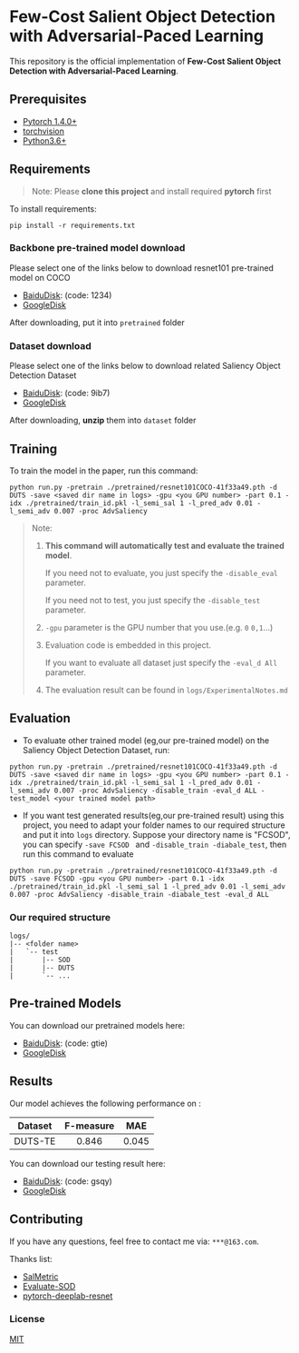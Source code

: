 # Few-Cost Salient Object Detection with Adversarial-Paced Learning

This repository is the official implementation of **Few-Cost Salient Object Detection with Adversarial-Paced Learning**. 

## Prerequisites

- [Pytorch 1.4.0+](http://pytorch.org/)
- [torchvision](http://pytorch.org/)
- [Python3.6+](http://python.org/)

## Requirements

> Note: Please **clone this project** and  install required **pytorch** first

To install requirements:

```setup
pip install -r requirements.txt
```

### Backbone  pre-trained model download 
Please select one of the links below to download resnet101  pre-trained model on COCO
- [BaiduDisk](https://pan.baidu.com/s/1kLkA4LT_Af3-TkT2Gz_lRA): (code: 1234)
- [GoogleDisk](https://drive.google.com/file/d/1gLiF0yKByduIyD7MEya-4ZI_yp5613Ot/view?usp=sharing)

After downloading, put it into `pretrained` folder

### Dataset download 
Please select one of the links below to download related  Saliency Object Detection Dataset
- [BaiduDisk](https://pan.baidu.com/s/11uejtGCS2QkaXyy-Wjgbdg): (code: 9ib7)
- [GoogleDisk](https://drive.google.com/file/d/1yTyQOMhNbEh-P8KzezQ838xsjl12vwox/view?usp=sharing)

After downloading, **unzip** them into `dataset` folder


## Training

To train the model in the paper, run this command:

```train
python run.py -pretrain ./pretrained/resnet101COCO-41f33a49.pth -d DUTS -save <saved dir name in logs> -gpu <you GPU number> -part 0.1 -idx ./pretrained/train_id.pkl -l_semi_sal 1 -l_pred_adv 0.01 -l_semi_adv 0.007 -proc AdvSaliency
```

> Note: 
>
> 1. **This command will automatically test and evaluate the trained model**.
>
>    If you need not to evaluate, you just specify the `-disable_eval` parameter.
>
>    If you need not to test, you just specify the `-disable_test` parameter.
>
> 2. `-gpu` parameter is the GPU number that you use.(e.g. `0` `0,1`...)
>
> 3. Evaluation code is embedded in this project. 
>
>    If you want to evaluate all dataset just specify the `-eval_d All` parameter.
>
> 4. The evaluation result can be found in  `logs/ExperimentalNotes.md` 

## Evaluation

- To evaluate other trained model (eg,our pre-trained model) on the Saliency Object Detection Dataset, run:

```eval
python run.py -pretrain ./pretrained/resnet101COCO-41f33a49.pth -d DUTS -save <saved dir name in logs> -gpu <you GPU number> -part 0.1 -idx ./pretrained/train_id.pkl -l_semi_sal 1 -l_pred_adv 0.01 -l_semi_adv 0.007 -proc AdvSaliency -disable_train -eval_d ALL -test_model <your trained model path>
```

- If you want test generated results(eg,our pre-trained result) using this project, you need to adapt your folder names to our required structure and put it into `logs` directory. Suppose your directory name is "FCSOD", you can specify `-save FCSOD `  and `-disable_train -diabale_test`, then run this command to evaluate

```eval 
python run.py -pretrain ./pretrained/resnet101COCO-41f33a49.pth -d DUTS -save FCSOD -gpu <you GPU number> -part 0.1 -idx ./pretrained/train_id.pkl -l_semi_sal 1 -l_pred_adv 0.01 -l_semi_adv 0.007 -proc AdvSaliency -disable_train -diabale_test -eval_d ALL
```

### Our required structure

```
logs/
|-- <folder name>
|   `-- test
|       |-- SOD
|       |-- DUTS
|       `-- ...
```



## Pre-trained Models

You can download our pretrained models here:

- [BaiduDisk](https://pan.baidu.com/s/1cIp-nz4Ka2DeJ-aJC2BNpg): (code: gtie)
- [GoogleDisk](https://drive.google.com/file/d/1W_ho0bzQZJ9otzlQl3bnRGnTawMNWkuz/view?usp=sharing)

## Results

Our model achieves the following performance on :

| Dataset | F-measure |  MAE  |
| :-----: | :-------: | :---: |
| DUTS-TE |   0.846   | 0.045 |

You can download our testing result here:

- [BaiduDisk](https://pan.baidu.com/s/11S0V1pD776X-Tt-ysQp8RQ): (code: gsqy) 
- [GoogleDisk](https://drive.google.com/file/d/1pcE1_dfNsZsuPjt7u5ow8futmLXJ5C1E/view?usp=sharing)

## Contributing

If you have any questions, feel free to contact me via: `***@163.com`.

Thanks list:

- [SalMetric](https://github.com/Andrew-Qibin/SalMetric)
- [Evaluate-SOD](https://github.com/Hanqer/Evaluate-SOD)
- [pytorch-deeplab-resnet](https://github.com/isht7/pytorch-deeplab-resnet)

### License
[MIT](LICENSE)

